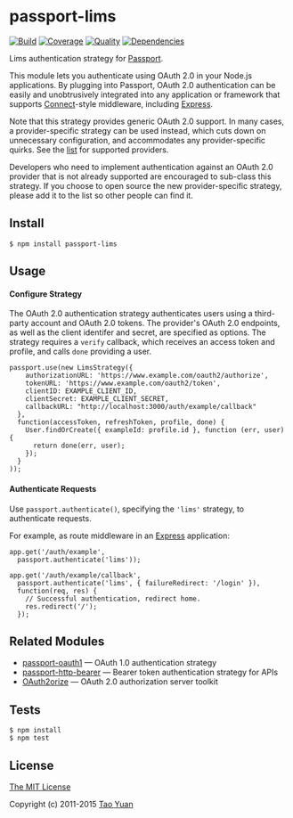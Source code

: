 # passport-lims

[![Build](https://travis-ci.org/taoyuan/passport-lims.svg?branch=master)](https://travis-ci.org/taoyuan/passport-lims)
[![Coverage](https://coveralls.io/repos/taoyuan/passport-lims/badge.svg?branch=master)](https://coveralls.io/r/taoyuan/passport-lims)
[![Quality](https://codeclimate.com/github/taoyuan/passport-lims/badges/gpa.svg)](https://codeclimate.com/github/taoyuan/passport-lims)
[![Dependencies](https://david-dm.org/taoyuan/passport-lims.svg)](https://david-dm.org/taoyuan/passport-lims)

Lims authentication strategy for [Passport](http://passportjs.org/).

This module lets you authenticate using OAuth 2.0 in your Node.js applications.
By plugging into Passport, OAuth 2.0 authentication can be easily and
unobtrusively integrated into any application or framework that supports
[Connect](http://www.senchalabs.org/connect/)-style middleware, including
[Express](http://expressjs.com/).

Note that this strategy provides generic OAuth 2.0 support.  In many cases, a
provider-specific strategy can be used instead, which cuts down on unnecessary
configuration, and accommodates any provider-specific quirks.  See the
[list](https://github.com/jaredhanson/passport/wiki/Strategies) for supported
providers.

Developers who need to implement authentication against an OAuth 2.0 provider
that is not already supported are encouraged to sub-class this strategy.  If you
choose to open source the new provider-specific strategy, please add it to the
list so other people can find it.

## Install

    $ npm install passport-lims

## Usage

#### Configure Strategy

The OAuth 2.0 authentication strategy authenticates users using a third-party
account and OAuth 2.0 tokens.  The provider's OAuth 2.0 endpoints, as well as
the client identifer and secret, are specified as options.  The strategy
requires a `verify` callback, which receives an access token and profile,
and calls `done` providing a user.

    passport.use(new LimsStrategy({
        authorizationURL: 'https://www.example.com/oauth2/authorize',
        tokenURL: 'https://www.example.com/oauth2/token',
        clientID: EXAMPLE_CLIENT_ID,
        clientSecret: EXAMPLE_CLIENT_SECRET,
        callbackURL: "http://localhost:3000/auth/example/callback"
      },
      function(accessToken, refreshToken, profile, done) {
        User.findOrCreate({ exampleId: profile.id }, function (err, user) {
          return done(err, user);
        });
      }
    ));

#### Authenticate Requests

Use `passport.authenticate()`, specifying the `'lims'` strategy, to
authenticate requests.

For example, as route middleware in an [Express](http://expressjs.com/)
application:

    app.get('/auth/example',
      passport.authenticate('lims'));

    app.get('/auth/example/callback',
      passport.authenticate('lims', { failureRedirect: '/login' }),
      function(req, res) {
        // Successful authentication, redirect home.
        res.redirect('/');
      });

## Related Modules

- [passport-oauth1](https://github.com/jaredhanson/passport-oauth1) — OAuth 1.0 authentication strategy
- [passport-http-bearer](https://github.com/jaredhanson/passport-http-bearer) — Bearer token authentication strategy for APIs
- [OAuth2orize](https://github.com/jaredhanson/oauth2orize) — OAuth 2.0 authorization server toolkit

## Tests

    $ npm install
    $ npm test

## License

[The MIT License](http://opensource.org/licenses/MIT)

Copyright (c) 2011-2015 [Tao Yuan]()
